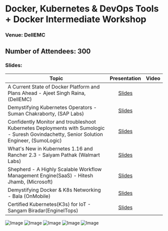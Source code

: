 # Docker, Kubernetes & DevOps Tools + Docker Intermediate Workshop

### Venue: DellEMC

## Number of Attendees: 300

### Slides:


| Topic        | Presentation          | Video  | 
| ------------- |:-------------:| -----:| 
| A Current State of Docker Platform and Plans Ahead - Ajeet Singh Raina, (DellEMC)| [Slides](https://www.slideshare.net/ajeetraina/current-state-of-docker-platform-nov-2019) |  | 
| Demystifying Kubernetes Operators - Suman Chakraborty, (SAP Labs) | [Slides]( https://www.slideshare.net/suchakra012/demystifying-k8s-operators-197363056 )|  | 
| Confidently Monitor and troubleshoot Kubernetes Deployments with Sumologic - Suresh Govindachetty, Senior Solution Engineer, (SumoLogic) | [Slides]() |  |
| What's New in Kubernetes 1.16 and Rancher 2.3  - Saiyam Pathak (Walmart Labs)| [Slides](https://www.slideshare.net/saiyampathak1/kubernetes-116-and-rancher-23-enhancements) |  | 
| Shepherd - A Highly Scalable Workflow Management Engine(SaaS) - Hitesh Jhamb, (Microsoft) | [Slides]() |  | 
| Demystifying Docker & K8s Networking - Bala (OnMobile)| [Slides](https://www.slideshare.net/BalasundaramNataraja/demystfying-containernetworking/BalasundaramNataraja/demystfying-containernetworking) |  | 
| Certified Kubernetes(K3s) for IoT - Sangam Biradar(EngineITops)| [Slides](https://www.slideshare.net/sangambiradar370/rabncher-meetup-india-lightweight-kubernetes-development-with-k3s-k3os-and-oketo) |  | 


![Image](https://github.com/collabnix/dockerbangalore/blob/master/slides/23rd-Nov-2019-Docker-k8s-monitoring-Dell-Meetup/SAVE_20191123_111912.jpg)
![Image](https://github.com/collabnix/dockerbangalore/blob/master/slides/23rd-Nov-2019-Docker-k8s-monitoring-Dell-Meetup/IMG-20191123-WA0028.jpg)
![Image](https://github.com/collabnix/dockerbangalore/blob/master/slides/23rd-Nov-2019-Docker-k8s-monitoring-Dell-Meetup/IMG-20191123-WA0029.jpg)
![Image](https://github.com/collabnix/dockerbangalore/blob/master/slides/23rd-Nov-2019-Docker-k8s-monitoring-Dell-Meetup/IMG-20191123-WA0032.jpg)
![Image](https://github.com/collabnix/dockerbangalore/blob/master/slides/23rd-Nov-2019-Docker-k8s-monitoring-Dell-Meetup/IMG-20191124-WA0007.jpg)


